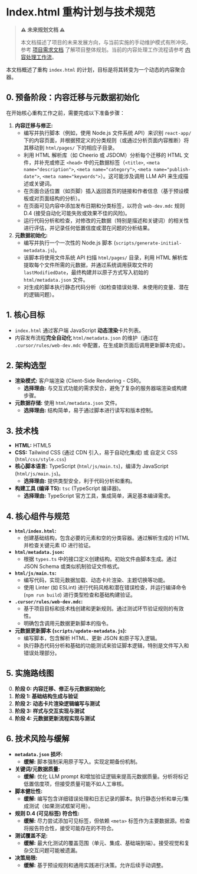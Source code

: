 # Index.html 重构计划与技术规范

> **⚠️ 未来规划文档 ⚠️**
>
> 本文档描述了项目的未来发展方向，与当前实施的手动维护模式有所冲突。参考 [项目需求文档](./prd.md) 了解项目整体规划。当前的内容处理工作流程请参考 [内容处理工作流](./content-processing-workflow.md)。

本文档概述了重构 `index.html` 的计划，目标是将其转变为一个动态的内容聚合器。

## 0. 预备阶段：内容迁移与元数据初始化

在开始核心重构工作之前，需要完成以下准备步骤：

1.  **内容迁移与修正:**
    *   编写并执行脚本（例如，使用 Node.js 文件系统 API）来识别 `react-app/` 下的内容页面，并根据预定义的分类规则（或通过分析页面内容推断）将其移动到 `html/pages/` 下的相应子目录。
    *   利用 HTML 解析库（如 Cheerio 或 JSDOM）分析每个迁移的 HTML 文件，并补充或修正 `<head>` 中的元数据标签（`<title>`, `<meta name="description">`, `<meta name="category">`, `<meta name="publish-date">`, `<meta name="keywords">`）。这可能涉及调用 LLM API 来生成描述或关键词。
    *   在页面合适位置（如页脚）插入返回首页的链接和作者信息（基于预设模板或对页面结构的分析）。
    *   在页面可见内容中添加发布日期和分类标签，以符合 `web-dev.mdc` 规则 D.4 (接受自动化可能失败或效果不佳的风险)。
    *   运行代码分析和检查，对修改的元数据（特别是描述和关键词）的相关性进行评估，并记录任何低置信度或潜在问题的分析结果。
2.  **元数据初始化:**
    *   编写并执行一个一次性的 Node.js 脚本 (`scripts/generate-initial-metadata.js`)。
    *   该脚本将使用文件系统 API 扫描 `html/pages/` 目录，利用 HTML 解析库提取每个文件所需的元数据，并通过系统调用获取文件的 `lastModifiedDate`，最终构建并以原子方式写入初始的 `html/metadata.json` 文件。
    *   对生成的脚本执行静态代码分析（如检查错误处理、未使用的变量、潜在的逻辑问题）。

## 1. 核心目标

*   `index.html` 通过客户端 JavaScript **动态渲染**卡片列表。
*   内容发布流程**完全自动化** `html/metadata.json` 的维护（通过在 `.cursor/rules/web-dev.mdc` 中配置，在生成新页面后调用更新脚本完成）。

## 2. 架构选型

*   **渲染模式:** 客户端渲染 (Client-Side Rendering - CSR)。
    *   **选择理由:** 与交互式功能的需求契合，避免了复杂的服务器端渲染或构建步骤。
*   **元数据存储:** 使用 `html/metadata.json` 文件。
    *   **选择理由:** 结构简单，易于通过脚本进行读写和版本控制。

## 3. 技术栈

*   **HTML:** HTML5
*   **CSS:** Tailwind CSS (通过 CDN 引入，易于自动化集成) 或 自定义 CSS (`html/css/style.css`)
*   **核心脚本语言:** TypeScript (`html/js/main.ts`)，编译为 JavaScript (`html/js/main.js`)。
    *   **选择理由:** 提供类型安全，利于代码分析和重构。
*   **构建工具 (编译 TS):** `tsc` (TypeScript 编译器)。
    *   **选择理由:** TypeScript 官方工具，集成简单，满足基本编译需求。

## 4. 核心组件与规范

*   **`html/index.html`:**
    *   创建基础结构，包含必要的元素和空的分类容器。通过解析生成的 HTML 并检查关键元素 ID 进行验证。
*   **`html/metadata.json`:**
    *   根据 `types.ts` 中的接口定义创建结构。初始文件由脚本生成。通过 JSON Schema 或类似机制验证文件格式。
*   **`html/js/main.ts`:**
    *   编写代码，实现元数据加载、动态卡片渲染、主题切换等功能。
    *   使用 Linter (如 ESLint) 进行代码风格和潜在错误检查，并运行编译命令 (`npm run build`) 进行类型检查和基础构建验证。
*   **`.cursor/rules/web-dev.mdc`:**
    *   基于项目目标和技术栈创建和更新规则。通过测试环节验证规则的有效性。
    *   明确包含调用元数据更新脚本的指令。
*   **元数据更新脚本 (`scripts/update-metadata.js`):**
    *   编写脚本，包含解析 HTML、更新 JSON 和原子写入逻辑。
    *   执行静态代码分析和基础的功能测试来验证脚本逻辑，特别是文件写入和错误处理部分。

## 5. 实施路线图

0.  **阶段 0: 内容迁移、修正与元数据初始化**
1.  **阶段 1: 基础结构生成与验证**
2.  **阶段 2: 动态卡片渲染逻辑编写与测试**
3.  **阶段 3: 样式与交互实现与测试**
4.  **阶段 4: 元数据更新流程实现与测试**

## 6. 技术风险与缓解

*   **`metadata.json` 损坏:**
    *   **缓解:** 脚本强制采用原子写入。实现定期备份机制。
*   **关键词/元数据质量:**
    *   **缓解:** 优化 LLM prompt 和增加验证逻辑来提高元数据质量。分析将标记低置信度项，但接受质量可能不如人工审核。
*   **脚本健壮性:**
    *   **缓解:** 编写包含详细错误处理和日志记录的脚本。执行静态分析和单元/集成测试（如果测试框架可用）。
*   **规则 D.4 (可见标签) 符合性:**
    *   **缓解:** 尽力尝试添加可见标签，但依赖 `<meta>` 标签作为主要数据源。检查将报告符合性，接受可能存在的不符合。
*   **测试覆盖不足:**
    *   **缓解:** 最大化测试的覆盖范围（单元、集成、基础端到端）。接受视觉和复杂交互问题可能被遗漏。
*   **决策局限:**
    *   **缓解:** 基于预设规则和通用实践进行决策。允许后续手动调整。